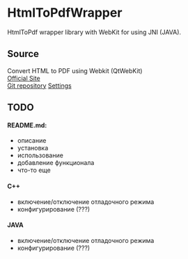 # HtmlToPdfWrapper
HtmlToPdf wrapper library with WebKit for using JNI (JAVA).

## Source

Convert HTML to PDF using Webkit (QtWebKit)<br>
[Official Site](http://wkhtmltopdf.org/)<br>
[Git repository](https://github.com/wkhtmltopdf/wkhtmltopdf)
[Settings](http://wkhtmltopdf.org/libwkhtmltox/pagesettings.html)

## TODO

#### README.md:

  - описание
  - установка
  - использование
  - добавление функционала
  - что-то еще

#### C++

  - включение/отключение отладочного режима
  - конфигурирование (???)

#### JAVA

  - включение/отключение отладочного режима
  - конфигурирование (???)
